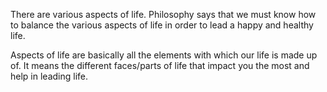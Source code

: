 There are various aspects of life. Philosophy says that we must know how to balance the various aspects of life in order to lead a happy and healthy life.

Aspects of life are basically all the elements with which our life is made up of. It means the different faces/parts of life that impact you the most and help in leading life.
